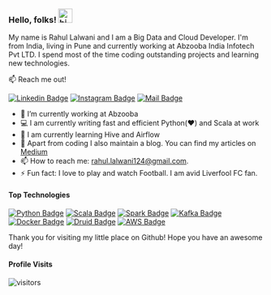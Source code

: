 ### Hello, folks! <img src="https://user-images.githubusercontent.com/1303154/88677602-1635ba80-d120-11ea-84d8-d263ba5fc3c0.gif" width="28px" alt="hi">

My name is Rahul Lalwani and I am a Big Data and Cloud Developer. I'm from India, living in Pune and currently working at Abzooba India Infotech Pvt LTD. I spend most of the time coding outstanding projects and learning new technologies.

:mailbox: Reach me out!

[![Linkedin Badge](https://img.shields.io/badge/-Rahul-0e76a8?style=flat&labelColor=0e76a8&logo=linkedin&logoColor=white)](https://www.linkedin.com/in/rahul-lalwani-437756148/)
[![Instagram Badge](https://img.shields.io/badge/-rahul.l97-e84393?style=flat&labelColor=e84393&logo=instagram&logoColor=white)](https://instagram.com/rahul.l97)
[![Mail Badge](https://img.shields.io/badge/-Rahul-c0392b?style=flat&labelColor=c0392b&logo=gmail&logoColor=white)](mailto:rahul.lalwani124@gmail.com)

- 🔭 I’m currently working at Abzooba
- :computer: I am currently writing fast and efficient Python(:heart:) and Scala at work
- :seedling: I am currently learning Hive and Airflow
- :pencil: Apart from coding I also maintain a blog. You can find my articles on [Medium](https://medium.com/@rahull97)
- 📫 How to reach me: rahul.lalwani124@gmail.com.
- ⚡ Fun fact: I love to play and watch Football. I am avid Liverfool FC fan.

#### Top Technologies

[![Python Badge](https://img.shields.io/badge/-Python-F0DB4F?style=for-the-badge&labelColor=black&logo=python&logoColor=yellow)](#)
[![Scala Badge](https://img.shields.io/badge/-Scala-3C873A?style=for-the-badge&labelColor=black&logo=scala&logoColor=61DBFB)](#)
[![Spark Badge](https://img.shields.io/badge/-Spark-61DBFB?style=for-the-badge&labelColor=black&logo=ApacheSpark&logoColor=yello)](#)
[![Kafka Badge](https://img.shields.io/badge/-Kafka-e535ab?style=for-the-badge&labelColor=black&logo=ApacheKafka&logoColor=yello)](#)
[![Docker Badge](https://img.shields.io/badge/-Docker-F0DB4F?style=for-the-badge&labelColor=black&logo=Docker&logoColor=yellow)](#)
[![Druid Badge](https://img.shields.io/badge/-Druid-3C873A?style=for-the-badge&labelColor=black&logo=ApacheDruid&logoColor=61DBFB)](#)
[![AWS Badge](https://img.shields.io/badge/-AWS-61DBFB?style=for-the-badge&labelColor=black&logo=AmazonAWS&logoColor=yellow)](#)

Thank you for visiting my little place on Github! Hope you have an awesome day!

#### Profile Visits

![visitors](https://visitor-badge.glitch.me/badge?page_id=rahull97.rahull97)

<!--#### Github Stats

[![Rahul's GitHub stats](https://github-readme-stats.vercel.app/api?username=rahull97&count_private=true&show_icons=true&theme=tokyonight)](https://github.com/rahull97/github-readme-stats)
-->
